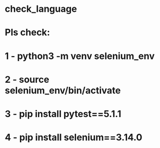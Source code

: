# check_language
# Pls check:
# 1 - python3 -m venv selenium_env
# 2 - source selenium_env/bin/activate
# 3 - pip install pytest==5.1.1
# 4 - pip install selenium==3.14.0
